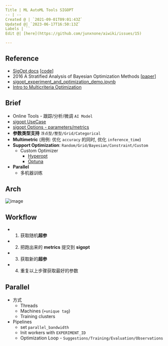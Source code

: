 ```yaml
---
Title | ML AutoML Tools SIGOPT
-- | --
Created @ | `2021-09-01T09:01:43Z`
Updated @| `2023-06-17T16:50:13Z`
Labels | ``
Edit @| [here](https://github.com/junxnone/aiwiki/issues/15)

---
```

## Reference
- [SigOpt docs](https://app.sigopt.com/docs)  [[code](https://github.com/sigopt)]
- 2016 A Stratified Analysis of Bayesian Optimization Methods [[paper](https://arxiv.org/pdf/1603.09441.pdf)]
- [sigopt_experiment_and_optimization_demo.ipynb](https://colab.research.google.com/github/sigopt/sigopt-examples/blob/master/get-started/sigopt_experiment_and_optimization_demo.ipynb)
- [Intro to Multicriteria Optimization](https://sigopt.com/blog/intro-to-multicriteria-optimization/)


## Brief
- Online Tools - 跟踪/分析/微调 `AI Model`
- [sigopt UseCase](/HPO_SIGOPT_Usecase)
- [sigopt Options - parameters/metrics](/HPO_SIGOPT_Options)
- **参数类型支持** `浮点型/整型/Grid/Categorical`
- **Multimetric** (用例: 优化 `accuracy` 的同时, 优化 `inference_time`)
- **Support Optimization**: `Random/Grid/Bayesian/Constraint/Custom`
  - Custom Optimizer
    - [Hyperopt](https://hyperopt.github.io/hyperopt/)
    - [Optuna](https://optuna.org/)
- **Parallel**
  - 多机器训练



## Arch

![image](https://user-images.githubusercontent.com/2216970/132183671-21794822-2014-42f3-be9c-4685a0f422d6.png)

## Workflow

- 1. 获取随机**超参**
- 2. 把跑出来的 **metrics** 提交到 **sigopt**
- 3. 获取新的**超参**
- 4. 重复以上步骤获取最好的参数


## Parallel
- 方式
  - Threads
  - Machines (`+unique tag`)
  - Training clusters
- Pipelines
  - set `parallel_bandwidth`
  - Init workers with `EXPERIMENT_ID`
  - Optimization Loop - `Suggestions/Training/Evaluation/Observations`
